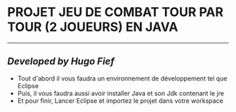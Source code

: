 # PROJET JEU DE COMBAT TOUR PAR TOUR (2 JOUEURS) EN JAVA

---

## ***Developed by Hugo Fief***

- Tout d'abord il vous faudra un environnement de développement tel que Eclipse
- Puis, il vous faudra aussi avoir installer Java et son Jdk contenant le jre
- Et pour finir, Lancer Eclipse et importez le projet dans votre workspace
